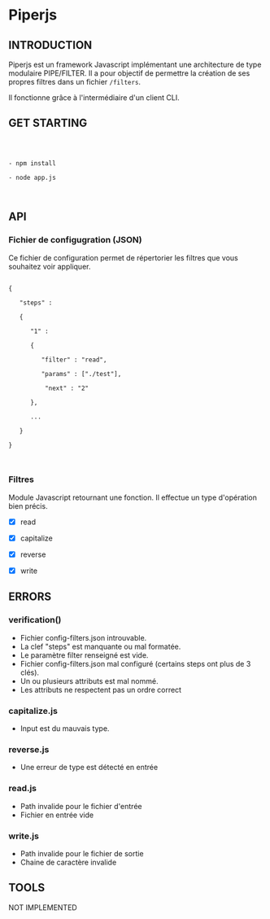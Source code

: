 # Piperjs

  

  

## INTRODUCTION

  

  

Piperjs est un framework Javascript implémentant une architecture de type modulaire PIPE/FILTER. Il a pour objectif de permettre la création de ses propres filtres dans un fichier `/filters`.

  

Il fonctionne grâce à l'intermédiaire d'un client CLI.

  

  

## GET STARTING

  

  

````

  

- npm install

- node app.js

  

````

  

## API

  

### Fichier de configugration (JSON)

Ce fichier de configuration permet de répertorier les filtres que vous souhaitez voir appliquer.

  

````

{

   "steps" :

   {

      "1" :

      {

         "filter" : "read",

         "params" : ["./test"],

          "next" : "2"

      },

      ...

   }

}

  

````

  

### Filtres

Module Javascript retournant une fonction. Il effectue un type d'opération bien précis.

- [x] read

- [x] capitalize

- [x] reverse

- [x] write

  
  
  

## ERRORS

### verification()   
 
- Fichier config-filters.json introuvable. 
- La clef "steps" est manquante ou mal formatée. 
- Le paramètre filter renseigné est vide. 
- Fichier config-filters.json mal configuré (certains steps ont plus de 3 clés). 
- Un ou plusieurs attributs est mal nommé. 
- Les attributs ne respectent pas un ordre correct   

### capitalize.js  
- Input est du mauvais type.   

### reverse.js 
 - Une erreur de type est détecté en entrée

### read.js

- Path invalide pour le fichier d'entrée
- Fichier en entrée vide   

### write.js   

- Path invalide pour le fichier de sortie
- Chaine de caractère invalide


## TOOLS

NOT IMPLEMENTED